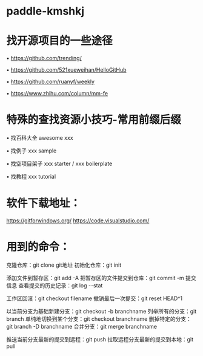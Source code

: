 # paddle-kmshkj
# 找开源项目的一些途径

• https://github.com/trending/

• https://github.com/521xueweihan/HelloGitHub

• https://github.com/ruanyf/weekly

• https://www.zhihu.com/column/mm-fe

# 特殊的查找资源小技巧-常用前缀后缀 

• 找百科大全 awesome xxx

• 找例子 xxx sample

• 找空项目架子 xxx starter / xxx boilerplate 

• 找教程  xxx tutorial

# 软件下载地址：

https://gitforwindows.org/
https://code.visualstudio.com/

# 用到的命令：

克隆仓库：git clone git地址
初始化仓库：git init 

添加文件到暂存区：git add -A
把暂存区的文件提交到仓库：git commit -m 提交信息
查看提交的历史记录：git log --stat

工作区回滚：git checkout filename
撤销最后一次提交：git reset HEAD^1

以当前分支为基础新建分支：git checkout -b branchname
列举所有的分支：git branch
单纯地切换到某个分支：git checkout branchname
删掉特定的分支：git branch -D branchname
合并分支：git merge branchname

推送当前分支最新的提交到远程：git push
拉取远程分支最新的提交到本地：git pull

